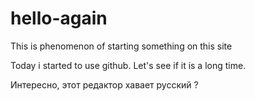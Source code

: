 # hello-again
This is phenomenon of starting something on this site

Today i started to use github. Let's see if it is a long time.

Интересно, этот редактор хавает русский ?
